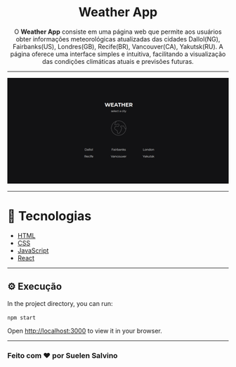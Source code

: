 <h1 align="center">
  Weather App
</h1>


<p align="center">
  O <b>Weather App</b> consiste em uma página web que permite aos usuários obter informações meteorológicas atualizadas das cidades Dallol(NG), Fairbanks(US), Londres(GB), Recife(BR), Vancouver(CA), Yakutsk(RU). A página oferece uma interface simples e intuitiva, facilitando a visualização das condições climáticas atuais e previsões futuras.
</p>

---

<div align="center">
  <img alt="Página Principal" title="Página Principal" src="https://github.com/suelensalvino/weather-app/blob/main/src/assets/img/weather-app.png" />
</div>

---

# :rocket: Tecnologias

- [HTML](https://developer.mozilla.org/pt-BR/docs/Web/HTML)
- [CSS](https://developer.mozilla.org/pt-BR/docs/Web/CSS)
- [JavaScript](https://developer.mozilla.org/en-US/docs/Web/JavaScript)
- [React](https://react.dev/)

---

## :gear: Execução

In the project directory, you can run:

`npm start`

Open [http://localhost:3000](http://localhost:3000) to view it in your browser.

---
### Feito com :heart: por Suelen Salvino
